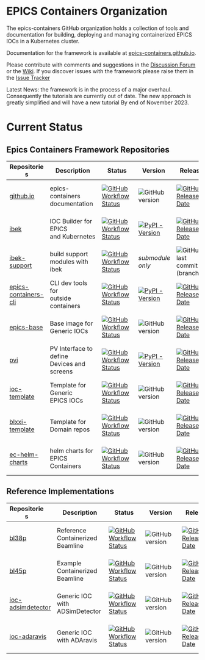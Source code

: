 # EPICS Containers Organization

The epics-containers GitHub organization holds a collection of tools and documentation
for building, deploying and managing containerized EPICS IOCs in a Kubernetes cluster.

Documentation for the framework is available at
[epics-containers.github.io](https://epics-containers.github.io/).

Please contribute with comments and suggestions in the
[Discussion Forum](https://github.com/epics-containers/epics-containers.github.io/discussions)
or the [Wiki](https://github.com/epics-containers/epics-containers.github.io/wiki).
If you discover issues with the framework please raise them in the
[Issue Tracker](https://github.com/epics-containers/epics-containers.github.io/issues)


Latest News: the framework is in the process of a major overhaul. Consequently
the tutorials are currently out of date. The new approach is greatly simplified
and will have a new tutorial By end of November 2023.

# Current Status

## Epics Containers Framework Repositories

|<div style="width:90px">Repositories</div>|<div style="width:120px">Description</div>|<div style="width:80px">Status</div>|<div style="width:80px">Version</div>|<div style="width:80px">Release</div>|<div style="width:80px">Dev Commit</div>|
|------------------------------------------|------------------------------------------|------------------------------------|-------------------------------------|-------------------------------------|----------------------------------------|
|[github.io](https://github.com/epics-containers/epics-containers.github.io)|epics-containers<br>documentation|[![GitHub Workflow Status](https://img.shields.io/github/actions/workflow/status/epics-containers/epics-containers.github.io/docs.yml)](https://github.com/epics-containers/epics-containers.github.io/actions)|![GitHub version](https://img.shields.io/github/release/epics-containers/epics-containers.github.io/all?include_prereleases;label=tag)|[![GitHub Release Date](https://img.shields.io/github/release-date/epics-containers/epics-containers.github.io?label=rel)](https://github.com/epics-containers/epics-containers.github.io/releases)|![GitHub last commit (branch)](https://img.shields.io/github/last-commit/epics-containers/epics-containers.github.io/dev?label=dev)|
|[ibek](https://github.com/epics-containers/ibek)|IOC Builder for EPICS<br>and Kubernetes|[![GitHub Workflow Status](https://img.shields.io/github/actions/workflow/status/epics-containers/ibek/code.yml)](https://github.com/epics-containers/ibek/actions)|[![PyPI - Version](https://img.shields.io/pypi/v/ibek)](https://pypi.org/project/ibek/)|[![GitHub Release Date](https://img.shields.io/github/release-date/epics-containers/ibek?label=rel)](https://github.com/epics-containers/ibek/releases)|![GitHub last commit (branch)](https://img.shields.io/github/last-commit/epics-containers/ibek/dev?label=dev)|
|[ibek-support](https://github.com/epics-containers/ibek-support)|build support<br>modules with ibek|[![GitHub Workflow Status](https://img.shields.io/github/actions/workflow/status/epics-containers/ibek-support/build.yml)](https://github.com/epics-containers/ibek-support/actions)|*submodule only*|![GitHub last commit (branch)](https://img.shields.io/github/last-commit/epics-containers/ibek-support/main?label=main)|![GitHub last commit (branch)](https://img.shields.io/github/last-commit/epics-containers/ibek-support/dev?label=dev)|
|[epics-containers-cli](https://github.com/epics-containers/epics-containers-cli)|CLI dev tools for<br>outside containers|[![GitHub Workflow Status](https://img.shields.io/github/actions/workflow/status/epics-containers/epics-containers-cli/code.yml)](https://github.com/epics-containers/epics-containers-cli/actions)|[![PyPI - Version](https://img.shields.io/pypi/v/epics-containers-cli)](https://pypi.org/project/epics-containers-cli/)|[![GitHub Release Date](https://img.shields.io/github/release-date/epics-containers/epics-containers-cli?label=rel)](https://github.com/epics-containers/epics-containers-cli/releases)|![GitHub last commit (branch)](https://img.shields.io/github/last-commit/epics-containers/epics-containers-cli/dev?label=dev)|
|[epics-base](https://github.com/epics-containers/epics-base)|Base image for<br>Generic IOCs|[![GitHub Workflow Status](https://img.shields.io/github/actions/workflow/status/epics-containers/epics-base/build.yml)](https://github.com/epics-containers/epics-base/actions)|![GitHub version](https://img.shields.io/github/release/epics-containers/epics-base/all?include_prereleases;label=tag)|[![GitHub Release Date](https://img.shields.io/github/release-date/epics-containers/epics-base?label=rel)](https://github.com/epics-containers/epics-base/releases)|![GitHub last commit (branch)](https://img.shields.io/github/last-commit/epics-containers/epics-base/dev?label=dev)|
|[pvi](https://github.com/epics-containers/pvi)|PV Interface to define<br>Devices and screens|[![GitHub Workflow Status](https://img.shields.io/github/actions/workflow/status/epics-containers/pvi/code.yml)](https://github.com/epics-containers/pvi/actions)|[![PyPI - Version](https://img.shields.io/pypi/v/pvi)](https://pypi.org/project/pvi/)|[![GitHub Release Date](https://img.shields.io/github/release-date/epics-containers/pvi?label=rel)](https://github.com/epics-containers/pvi/releases)|![GitHub last commit (branch)](https://img.shields.io/github/last-commit/epics-containers/pvi/dev?label=dev)|
|[ioc-template](https://github.com/epics-containers/ioc-template)|Template for Generic<br>EPICS IOCs|[![GitHub Workflow Status](https://img.shields.io/github/actions/workflow/status/epics-containers/ioc-template/build.yml)](https://github.com/epics-containers/ioc-template/actions)|![GitHub version](https://img.shields.io/github/release/epics-containers/ioc-template/all?include_prereleases;label=tag)|[![GitHub Release Date](https://img.shields.io/github/release-date/epics-containers/ioc-template?label=rel)](https://github.com/epics-containers/ioc-template/releases)|![GitHub last commit (branch)](https://img.shields.io/github/last-commit/epics-containers/ioc-template/dev?label=dev)|
|[blxxi-template](https://github.com/epics-containers/blxxi-template)|Template for <br>Domain repos|[![GitHub Workflow Status](https://img.shields.io/github/actions/workflow/status/epics-containers/blxxi-template/verify.yml)](https://github.com/epics-containers/blxxi-template/actions)|![GitHub version](https://img.shields.io/github/release/epics-containers/blxxi-template/all?include_prereleases;label=tag)|[![GitHub Release Date](https://img.shields.io/github/release-date/epics-containers/blxxi-template?label=rel)](https://github.com/epics-containers/blxxi-template/releases)|![GitHub last commit (branch)](https://img.shields.io/github/last-commit/epics-containers/blxxi-template/dev?label=dev)|
|[ec-helm-charts](https://github.com/epics-containers/ec-helm-charts)|helm charts for<br>EPICS Containers|[![GitHub Workflow Status](https://img.shields.io/github/actions/workflow/status/epics-containers/ec-helm-charts/helm_deploy.yml)](https://github.com/epics-containers/ec-helm-charts/actions)|![GitHub version](https://img.shields.io/github/release/epics-containers/ec-helm-charts/all?include_prereleases;label=tag)|[![GitHub Release Date](https://img.shields.io/github/release-date/epics-containers/ec-helm-charts?label=rel)](https://github.com/epics-containers/ec-helm-charts/releases)|![GitHub last commit (branch)](https://img.shields.io/github/last-commit/epics-containers/ec-helm-charts/dev?label=dev)|

## Reference Implementations

|<div style="width:90px">Repositories</div>|<div style="width:120px">Description</div>|<div style="width:80px">Status</div>|<div style="width:80px">Version</div>|<div style="width:80px">Release</div>|<div style="width:80px">Dev Commit</div>|
|------------------------------------------|------------------------------------------|------------------------------------|-------------------------------------|-------------------------------------|----------------------------------------|
|[bl38p](https://github.com/epics-containers/bl38p)|Reference Containerized Beamline|[![GitHub Workflow Status](https://img.shields.io/github/actions/workflow/status/epics-containers/bl38p/verify.yml)](https://github.com/epics-containers/bl38p/actions)|![GitHub version](https://img.shields.io/github/release/epics-containers/bl38p/all?include_prereleases;label=tag)|[![GitHub Release Date](https://img.shields.io/github/release-date/epics-containers/bl38p?label=rel)](https://github.com/epics-containers/bl38p/releases)|![GitHub last commit (branch)](https://img.shields.io/github/last-commit/epics-containers/bl38p/dev?label=dev)|
|[bl45p](https://github.com/epics-containers/bl45p)|Example Containerized Beamline|[![GitHub Workflow Status](https://img.shields.io/github/actions/workflow/status/epics-containers/bl45p/verify.yml)](https://github.com/epics-containers/bl45p/actions)|![GitHub version](https://img.shields.io/github/release/epics-containers/bl45p/all?include_prereleases;label=tag)|[![GitHub Release Date](https://img.shields.io/github/release-date/epics-containers/bl45p?label=rel)](https://github.com/epics-containers/bl45p/releases)|![GitHub last commit (branch)](https://img.shields.io/github/last-commit/epics-containers/bl45p/dev?label=dev)|
|[ioc-adsimdetector](https://github.com/epics-containers/ioc-adsimdetector)|Generic IOC with ADSimDetector|[![GitHub Workflow Status](https://img.shields.io/github/actions/workflow/status/epics-containers/ioc-adsimdetector/build.yml)](https://github.com/epics-containers/ioc-adsimdetector/actions)|![GitHub version](https://img.shields.io/github/release/epics-containers/ioc-adsimdetector/all?include_prereleases;label=tag)|[![GitHub Release Date](https://img.shields.io/github/release-date/epics-containers/ioc-adsimdetector?label=rel)](https://github.com/epics-containers/ioc-adsimdetector/releases)|![GitHub last commit (branch)](https://img.shields.io/github/last-commit/epics-containers/ioc-adsimdetector/dev?label=dev)|
|[ioc-adaravis](https://github.com/epics-containers/ioc-adaravis)|Generic IOC with ADAravis|[![GitHub Workflow Status](https://img.shields.io/github/actions/workflow/status/epics-containers/ioc-adaravis/build.yml)](https://github.com/epics-containers/ioc-adaravis/actions)|![GitHub version](https://img.shields.io/github/release/epics-containers/ioc-adaravis/all?include_prereleases;label=tag)|[![GitHub Release Date](https://img.shields.io/github/release-date/epics-containers/ioc-adaravis?label=rel)](https://github.com/epics-containers/ioc-adaravis/releases)|![GitHub last commit (branch)](https://img.shields.io/github/last-commit/epics-containers/ioc-adaravis/dev?label=dev)|

